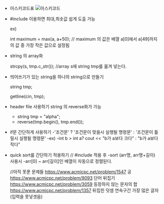 - 아스키코드표
![아스키코드](https://user-images.githubusercontent.com/81306023/125579200-83769c7c-a90e-4216-ad83-4619523de0b6.png)


- #include <algorithm> 이용하면 최대,최솟값 쉽게 도출 가능
  
  ex)
  
  int maximum = max(a, a+50);
  // maximum 의 값은 배열 a[0]에서 a[49]까지의 값 중 가장 작은 값으로 설정됨

  
  
  
- string 의 array화
  
  	strcpy(s, tmp.c_str()); //array s에 string tmp를 옮겨 넣는다.
  
 - 띄어쓰기가 있는 string을 하나의 string으로 만들기
    
	string tmp;
    
	getline(cin, tmp);
	
- header file <algorithm> 사용하기
	string 의 reverse화가 가능
	- string tmp = "alpha";
	- reverse(tmp.begin(), tmp.end());
	
- if문 간단하게 사용하기
	-'조건문' ? '조건문이 맞을시 실행될 명령문' : '조건문이 틀릴시 실행될 명령문'
	-ex)
	-int b > int a? cout << "b가 a보다 크다" : "b가 a보다 작다"
	
- quick sort를 간단하기 적용하기
	// #include <algorithm> 적용 후
	-sort (arr명, arr명+길이) 사용시
	-arr[0] ~ arr[길이]인 배열이 자동으로 정렬된다.
    
  
  
  //아직 못푼 문제들
https://www.acmicpc.net/problem/1547 공
https://www.acmicpc.net/problem/9093  단어 뒤집기
https://www.acmicpc.net/problem/3059  등장하지 않는 문자의 합
https://www.acmicpc.net/problem/1357  뒤집힌 덧셈
연속구간
가장 많은 글자 (입력을 못넣겟음)
